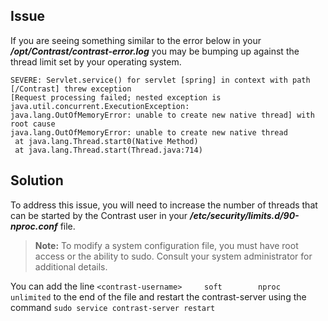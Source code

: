 <!--
title: "Unable To Create New Native Thread" Error In Contrast Server"
description: "Explanation of the "unable to create new native thread" error"
-->

## Issue

If you are seeing something similar to the error below in your ***/opt/Contrast/contrast-error.log*** you may be bumping up against the thread limit set by your operating system.

```
SEVERE: Servlet.service() for servlet [spring] in context with path [/Contrast] threw exception 
[Request processing failed; nested exception is java.util.concurrent.ExecutionException: 
java.lang.OutOfMemoryError: unable to create new native thread] with root cause
java.lang.OutOfMemoryError: unable to create new native thread
 at java.lang.Thread.start0(Native Method)
 at java.lang.Thread.start(Thread.java:714)
```


## Solution

To address this issue, you will need to increase the number of threads that can be started by the Contrast user in your ***/etc/security/limits.d/90-nproc.conf*** file.

>**Note:** To modify a system configuration file, you must have root access or the ability to sudo. Consult your system administrator for additional details.

You can add the line ```<contrast-username>     soft        nproc         unlimited``` to the end of the file and restart the contrast-server using the command ```sudo service contrast-server restart```
